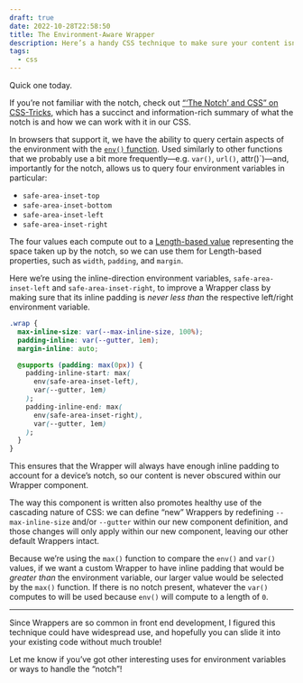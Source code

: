 ```yaml
---
draft: true
date: 2022-10-28T22:58:50
title: The Environment-Aware Wrapper
description: Here’s a handy CSS technique to make sure your content isn’t obscured by the pesky <q>notch</q> that seems to be present on many phones these days, and it <em>probably</em> already fits nicely into your existing codebase!
tags:
  - css
---
```


Quick one today.

If you’re not familiar with the notch, check out [<q><q>The Notch</q> and CSS</q> on CSS-Tricks](https://css-tricks.com/the-notch-and-css/), which has a succinct and information-rich summary of what the notch is and how we can work with it in our CSS.

In browsers that support it, we have the ability to query certain aspects of the environment with the [`env()` function](https://developer.mozilla.org/en-US/docs/Web/CSS/env). Used similarly to other functions that we probably use a bit more frequently—e.g. `var()`, `url()`, attr()`)—and, importantly for the notch, allows us to query four environment variables in particular:

- `safe-area-inset-top`
- `safe-area-inset-bottom`
- `safe-area-inset-left`
- `safe-area-inset-right`

The four values each compute out to a [Length-based value](https://developer.mozilla.org/en-US/docs/Web/CSS/length) representing the space taken up by the notch, so we can use them for Length-based properties, such as `width`, `padding`, and `margin`.

Here we’re using the inline-direction environment variables, `safe-area-inset-left` and `safe-area-inset-right`, to improve a Wrapper class by making sure that its inline padding is *never less than* the respective left/right environment variable.

```css
.wrap {
  max-inline-size: var(--max-inline-size, 100%);
  padding-inline: var(--gutter, 1em);
  margin-inline: auto;

  @supports (padding: max(0px)) {
    padding-inline-start: max(
      env(safe-area-inset-left),
      var(--gutter, 1em)
    );
    padding-inline-end: max(
      env(safe-area-inset-right),
      var(--gutter, 1em)
    );
  }
}
```

This ensures that the Wrapper will always have enough inline padding to account for a device’s notch, so our content is never obscured within our Wrapper component.

The way this component is written also promotes healthy use of the cascading nature of CSS: we can define <q>new</q> Wrappers by redefining `--max-inline-size` and/or `--gutter` within our new component definition, and those changes will only apply within our new component, leaving our other default Wrappers intact.

Because we’re using the `max()` function to compare the `env()` and `var()` values, if we want a custom Wrapper to have inline padding that would be *greater than* the environment variable, our larger value would be selected by the `max()` function. If there is no notch present, whatever the `var()` computes to will be used because `env()` will compute to a length of `0`.

---------

Since Wrappers are so common in front end development, I figured this technique could have widespread use, and hopefully you can slide it into your existing code without much trouble!

Let me know if you’ve got other interesting uses for environment variables or ways to handle the <q>notch</q>!
